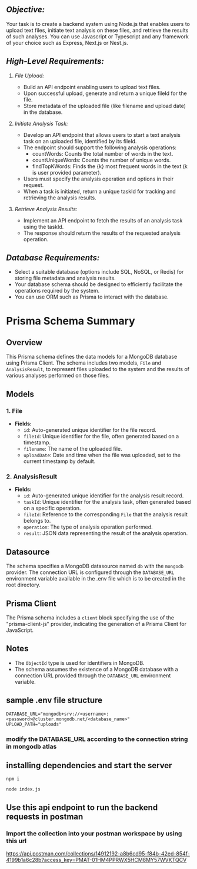 ## *Objective:*
Your task is to create a backend system using Node.js that enables users to upload text files, initiate text analysis on these files, and retrieve the results of such analyses. You can use Javascript or Typescript and any framework of your choice such as Express, Next.js or Nest.js.

## *High-Level Requirements:*

1. *File Upload:*
   - Build an API endpoint enabling users to upload text files.
   - Upon successful upload, generate and return a unique fileId for the file.
   - Store metadata of the uploaded file (like filename and upload date) in the database.

2. *Initiate Analysis Task:*
   - Develop an API endpoint that allows users to start a text analysis task on an uploaded file, identified by its fileId.
   - The endpoint should support the following analysis operations:
     - countWords: Counts the total number of words in the text.
     - countUniqueWords: Counts the number of unique words.
     - findTopKWords: Finds the {k} most frequent words in the text (k is user provided parameter).
   - Users must specify the analysis operation and options in their request.
   - When a task is initiated, return a unique taskId for tracking and retrieving the analysis results.

3. *Retrieve Analysis Results:*
   - Implement an API endpoint to fetch the results of an analysis task using the taskId.
   - The response should return the results of the requested analysis operation.


## *Database Requirements:*
- Select a suitable database (options include SQL, NoSQL, or Redis) for storing file metadata and analysis results.
- Your database schema should be designed to efficiently facilitate the operations required by the system.
- You can use ORM such as Prisma to interact with the database.

# Prisma Schema Summary

## Overview

This Prisma schema defines the data models for a MongoDB database using Prisma Client. The schema includes two models, `File` and `AnalysisResult`, to represent files uploaded to the system and the results of various analyses performed on those files.

## Models

### 1. File

- **Fields:**
  - `id`: Auto-generated unique identifier for the file record.
  - `fileId`: Unique identifier for the file, often generated based on a timestamp.
  - `filename`: The name of the uploaded file.
  - `uploadDate`: Date and time when the file was uploaded, set to the current timestamp by default.

### 2. AnalysisResult

- **Fields:**
  - `id`: Auto-generated unique identifier for the analysis result record.
  - `taskId`: Unique identifier for the analysis task, often generated based on a specific operation.
  - `fileId`: Reference to the corresponding `File` that the analysis result belongs to.
  - `operation`: The type of analysis operation performed.
  - `result`: JSON data representing the result of the analysis operation.

## Datasource

The schema specifies a MongoDB datasource named `db` with the `mongodb` provider. The connection URL is configured through the `DATABASE_URL` environment variable available in the .env file which is to be created in the root directory.

## Prisma Client

The Prisma schema includes a `client` block specifying the use of the "prisma-client-js" provider, indicating the generation of a Prisma Client for JavaScript.

## Notes

- The `ObjectId` type is used for identifiers in MongoDB.
- The schema assumes the existence of a MongoDB database with a connection URL provided through the `DATABASE_URL` environment variable.


## sample .env file structure
```
DATABASE_URL="mongodb+srv://<username>:<password>@cluster.mongodb.net/<database_name>"
UPLOAD_PATH="uploads"
```
### modify the DATABASE_URL according to the connection string in mongodb atlas

## installing dependencies and start the server
```
npm i

node index.js

```

## Use this api endpoint to run the backend requests in postman
### Import the collection into your postman workspace by using this url
https://api.postman.com/collections/14912192-a8b6cd95-f84b-42ed-854f-4199b1a6c28b?access_key=PMAT-01HM4PPRWX5HCM8MY57WVKTQCV